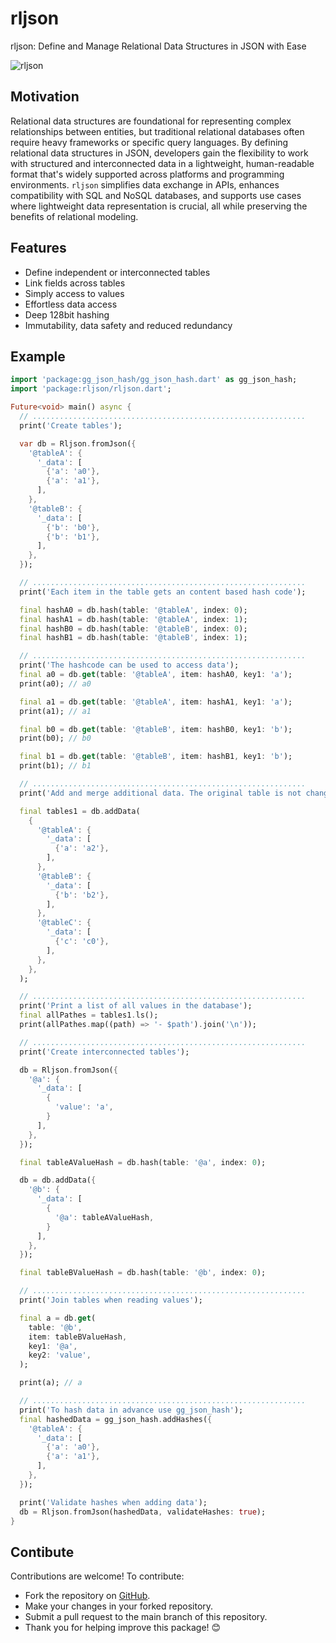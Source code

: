 # rljson

rljson: Define and Manage Relational Data Structures in JSON with Ease

![rljson](https://github.com/inlavigo/rljson/raw/main/rljson.webp)

## Motivation

Relational data structures are foundational for representing complex
relationships between entities, but traditional relational databases often
require heavy frameworks or specific query languages. By defining relational
data structures in JSON, developers gain the flexibility to work with structured
and interconnected data in a lightweight, human-readable format that's widely
supported across platforms and programming environments. `rljson` simplifies
data exchange in APIs, enhances compatibility with SQL and NoSQL databases, and
supports use cases where lightweight data representation is crucial, all while
preserving the benefits of relational modeling.

## Features

- Define independent or interconnected tables
- Link fields across tables
- Simply access to values
- Effortless data access
- Deep 128bit hashing
- Immutability, data safety and reduced redundancy

## Example

```dart
import 'package:gg_json_hash/gg_json_hash.dart' as gg_json_hash;
import 'package:rljson/rljson.dart';

Future<void> main() async {
  // .............................................................
  print('Create tables');

  var db = Rljson.fromJson({
    '@tableA': {
      '_data': [
        {'a': 'a0'},
        {'a': 'a1'},
      ],
    },
    '@tableB': {
      '_data': [
        {'b': 'b0'},
        {'b': 'b1'},
      ],
    },
  });

  // .............................................................
  print('Each item in the table gets an content based hash code');

  final hashA0 = db.hash(table: '@tableA', index: 0);
  final hashA1 = db.hash(table: '@tableA', index: 1);
  final hashB0 = db.hash(table: '@tableB', index: 0);
  final hashB1 = db.hash(table: '@tableB', index: 1);

  // .............................................................
  print('The hashcode can be used to access data');
  final a0 = db.get(table: '@tableA', item: hashA0, key1: 'a');
  print(a0); // a0

  final a1 = db.get(table: '@tableA', item: hashA1, key1: 'a');
  print(a1); // a1

  final b0 = db.get(table: '@tableB', item: hashB0, key1: 'b');
  print(b0); // b0

  final b1 = db.get(table: '@tableB', item: hashB1, key1: 'b');
  print(b1); // b1

  // .............................................................
  print('Add and merge additional data. The original table is not changed');

  final tables1 = db.addData(
    {
      '@tableA': {
        '_data': [
          {'a': 'a2'},
        ],
      },
      '@tableB': {
        '_data': [
          {'b': 'b2'},
        ],
      },
      '@tableC': {
        '_data': [
          {'c': 'c0'},
        ],
      },
    },
  );

  // .............................................................
  print('Print a list of all values in the database');
  final allPathes = tables1.ls();
  print(allPathes.map((path) => '- $path').join('\n'));

  // .............................................................
  print('Create interconnected tables');

  db = Rljson.fromJson({
    '@a': {
      '_data': [
        {
          'value': 'a',
        }
      ],
    },
  });

  final tableAValueHash = db.hash(table: '@a', index: 0);

  db = db.addData({
    '@b': {
      '_data': [
        {
          '@a': tableAValueHash,
        }
      ],
    },
  });

  final tableBValueHash = db.hash(table: '@b', index: 0);

  // .............................................................
  print('Join tables when reading values');

  final a = db.get(
    table: '@b',
    item: tableBValueHash,
    key1: '@a',
    key2: 'value',
  );

  print(a); // a

  // .............................................................
  print('To hash data in advance use gg_json_hash');
  final hashedData = gg_json_hash.addHashes({
    '@tableA': {
      '_data': [
        {'a': 'a0'},
        {'a': 'a1'},
      ],
    },
  });

  print('Validate hashes when adding data');
  db = Rljson.fromJson(hashedData, validateHashes: true);
}

```

## Contibute

Contributions are welcome! To contribute:

- Fork the repository on [GitHub](https://github.com/inlavigo/rljson.git).
- Make your changes in your forked repository.
- Submit a pull request to the main branch of this repository.
- Thank you for helping improve this package! 😊
